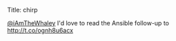 Title: chirp

<a href="http://twitter.com/iAmTheWhaley">@iAmTheWhaley</a> I'd love to read the Ansible follow-up to <a href="http://t.co/ognh8u6acx">http://t.co/ognh8u6acx</a>
